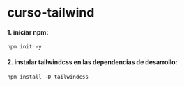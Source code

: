 # curso-tailwind

#### 1. iniciar npm:
`npm init -y`

#### 2. instalar tailwindcss en las dependencias de desarrollo:
`npm install -D tailwindcss`